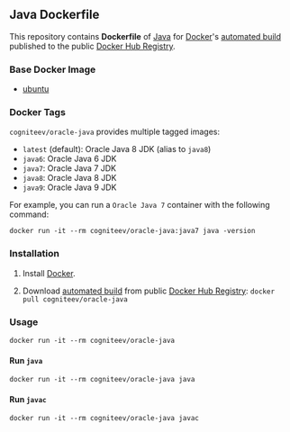 ## Java Dockerfile


This repository contains **Dockerfile** of [Java](https://www.java.com/) for [Docker](https://www.docker.com/)'s [automated build](https://registry.hub.docker.com/u/cogniteev/oracle-java/) published to the public [Docker Hub Registry](https://registry.hub.docker.com/).


### Base Docker Image

* [ubuntu](https://registry.hub.docker.com/_/ubuntu/)


### Docker Tags

`cogniteev/oracle-java` provides multiple tagged images:

* `latest` (default): Oracle Java 8 JDK (alias to `java8`)
* `java6`: Oracle Java 6 JDK
* `java7`: Oracle Java 7 JDK
* `java8`: Oracle Java 8 JDK
* `java9`: Oracle Java 9 JDK


For example, you can run a `Oracle Java 7` container with the following command:

    docker run -it --rm cogniteev/oracle-java:java7 java -version


### Installation

1. Install [Docker](https://www.docker.com/).

2. Download [automated build](https://registry.hub.docker.com/u/cogniteev/oracle-java/) from public [Docker Hub Registry](https://registry.hub.docker.com/): `docker pull cogniteev/oracle-java`

### Usage

    docker run -it --rm cogniteev/oracle-java

#### Run `java`

    docker run -it --rm cogniteev/oracle-java java

#### Run `javac`

    docker run -it --rm cogniteev/oracle-java javac
